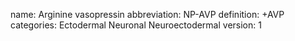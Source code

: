 name: Arginine vasopressin
abbreviation: NP-AVP
definition: +AVP
categories: Ectodermal Neuronal Neuroectodermal
version: 1
